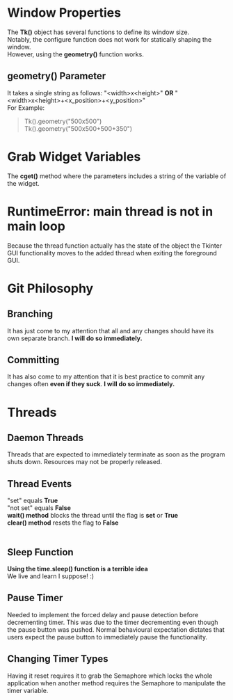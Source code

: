 [comment]: # (Ctrl+Shift+V for Markdown Preview)

# Window Properties

The **Tk()** object has several functions to define its window size.<br>
Notably, the configure function does not work for statically shaping the window.<br>
However, using the **geometry()** function works.

## geometry() Parameter

It takes a single string as follows: 
"\<width>x\<height>" **OR** "\<width>x\<height>+\<x_position>+\<y_position>"<br>
For Example:<br>
>Tk().geometry("500x500")<br>
>Tk().geometry("500x500+500+350")

# Grab Widget Variables

The **cget()** method where the parameters includes a string of the variable of the widget.

# RuntimeError: main thread is not in main loop

Because the thread function actually has the state of the object the Tkinter GUI functionality moves to the added thread when exiting the foreground GUI.
# Git Philosophy
## Branching
It has just come to my attention that all and any changes should have its own separate branch. <b>I will do so immediately.</b>
## Committing
It has also come to my attention that it is best practice to commit any changes often <b>even if they suck</b>. <b>I will do so immediately.</b>
# Threads
## Daemon Threads
Threads that are expected to immediately terminate as soon as the program shuts down. Resources may not be properly released.

## Thread Events
"set" equals <b>True</b><br>
"not set" equals <b>False</b><br>
<b>wait() method</b> blocks the thread until the flag is <b>set</b> or <b>True</b><br>
<b>clear() method</b> resets the flag to <b>False</b><br>
<br>
## Sleep Function
<b>Using the time.sleep() function is a terrible idea</b><br>
We live and learn I suppose! :)

## Pause Timer
Needed to implement the forced delay and pause detection before decrementing timer. This was due to the timer decrementing even though the pause button was pushed. Normal behavioural expectation dictates that users expect the pause button to immediately pause the functionality.

## Changing Timer Types
Having it reset requires it to grab the Semaphore which locks the whole application when another method requires the Semaphore to manipulate the timer variable.
